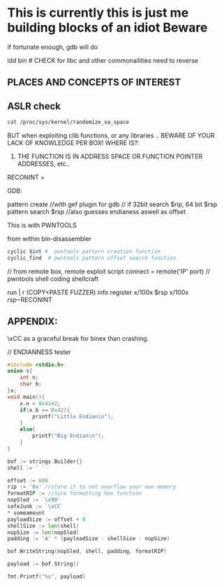 
# This is currently this is just me building blocks of an idiot Beware





If fortunate enough, gdb will do


ldd bin	# CHECK for libc and other commonailities need to reverse 


## PLACES AND CONCEPTS  OF INTEREST






## ASLR check

```bash
cat /proc/sys/kernel/randomize_va_space
```
BUT when exploiting clib functions, or any libraries .. 
BEWARE OF YOUR LACK OF KNOWLEDGE PER BOX!
WHERE  IS?:
1. THE FUNCTION IS IN ADDRESS SPACE OR FUNCTION POINTER ADDRESSES, etc..

RECONINT = 

GDB:

pattern create //with gef plugin for gdb
// if 32bit search $rip, 64 bit $rsp 
pattern search $rsp //also guesses endianess aswell as offset



This is with PWNTOOLS


from within bin-disassembler
```bash
cyclic $int #  pwntools pattern creation function
cyclic_find  # pwntools pattern offset search function
```

// from remote box, remote exploit script 
connect = remote('IP' port)
// pwntools shell coding
shellcraft

run | r 
(COPY+PASTE FUZZER)
info register
x/100x $rsp
x/100x $rsp-$RECONINT






## APPENDIX:

\xCC as a graceful break for binex than crashing.

// ENDIANNESS tester
```c
#include <stdio.h>
union s{
	int n;
	char b;
}x;
void main(){
	x.n = 0x4142;
	if(x.b == 0x42){
		printf("Little Endian\n");
	}
	else{
		printf("Big Endian\n");
	}
}
```


```go
bof := strings.Builder{}
shell := ` `

offset := 608
rip := '0x' //store it to not overflow your own memory
formatRIP := //nice formatting hex function
nopSled := `\x90` 
safeJunk := `\xCC`
* someamount
payloadSize := offset + 8
shellSize := len(shell)
nopSize := len(nopSled)
padding := 'A' * (payloadSize - shellSize - nopSize)

bof.WriteString(nopSled, shell, padding, formatRIP)

payload := bof.String()

fmt.Printf("%s", payload)
```

